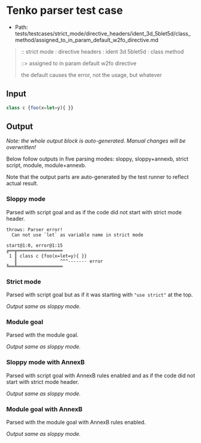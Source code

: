 # Tenko parser test case

- Path: tests/testcases/strict_mode/directive_headers/ident_3d_5blet5d/class_method/assigned_to_in_param_default_w2fo_directive.md

> :: strict mode : directive headers : ident 3d 5blet5d : class method
>
> ::> assigned to in param default w2fo directive
>
> the default causes the error, not the usage, but whatever

## Input


`````js
class c {foo(x=let=y){ }}
`````

## Output

_Note: the whole output block is auto-generated. Manual changes will be overwritten!_

Below follow outputs in five parsing modes: sloppy, sloppy+annexb, strict script, module, module+annexb.

Note that the output parts are auto-generated by the test runner to reflect actual result.

### Sloppy mode

Parsed with script goal and as if the code did not start with strict mode header.

`````
throws: Parser error!
  Can not use `let` as variable name in strict mode

start@1:0, error@1:15
╔══╦═════════════════
 1 ║ class c {foo(x=let=y){ }}
   ║                ^^^------- error
╚══╩═════════════════

`````

### Strict mode

Parsed with script goal but as if it was starting with `"use strict"` at the top.

_Output same as sloppy mode._

### Module goal

Parsed with the module goal.

_Output same as sloppy mode._

### Sloppy mode with AnnexB

Parsed with script goal with AnnexB rules enabled and as if the code did not start with strict mode header.

_Output same as sloppy mode._

### Module goal with AnnexB

Parsed with the module goal with AnnexB rules enabled.

_Output same as sloppy mode._
